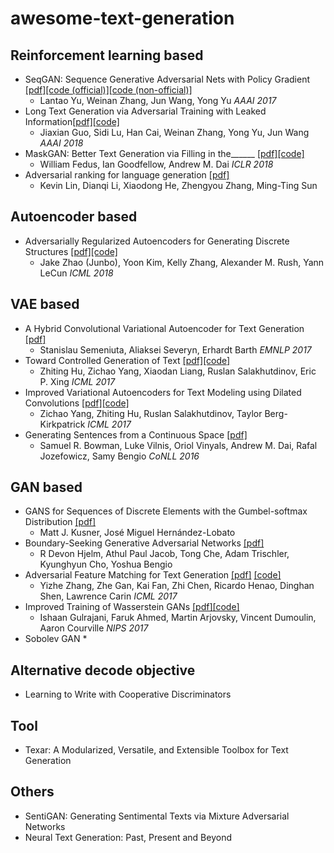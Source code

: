 # awesome-text-generation

## Reinforcement learning based
   * SeqGAN: Sequence Generative Adversarial Nets with Policy Gradient [[pdf]](https://arxiv.org/abs/1609.05473)[[code (official)]](https://github.com/LantaoYu/SeqGAN)[[code (non-official)]](https://github.com/ChenChengKuan/SeqGAN_tensorflow)
      * Lantao Yu, Weinan Zhang, Jun Wang, Yong Yu *AAAI 2017*
   * Long Text Generation via Adversarial Training with Leaked Information[[pdf]](https://arxiv.org/abs/1709.08624)[[code]](https://github.com/CR-Gjx/LeakGAN)
      * Jiaxian Guo, Sidi Lu, Han Cai, Weinan Zhang, Yong Yu, Jun Wang *AAAI 2018*
   * MaskGAN: Better Text Generation via Filling in the______ [[pdf]](https://arxiv.org/abs/1801.07736)[[code]](https://github.com/tensorflow/models/tree/master/research/maskgan)
      * William Fedus, Ian Goodfellow, Andrew M. Dai *ICLR 2018*
   * Adversarial ranking for language generation [[pdf]](https://arxiv.org/abs/1705.11001)
      * Kevin Lin, Dianqi Li, Xiaodong He, Zhengyou Zhang, Ming-Ting Sun
   
## Autoencoder based
   * Adversarially Regularized Autoencoders for Generating Discrete Structures [[pdf]](https://arxiv.org/abs/1706.04223)[[code]](https://github.com/jakezhaojb/ARAE)
      * Jake Zhao (Junbo), Yoon Kim, Kelly Zhang, Alexander M. Rush, Yann LeCun *ICML 2018*

## VAE based
   * A Hybrid Convolutional Variational Autoencoder for Text Generation [[pdf]](https://arxiv.org/abs/1702.02390)
      * Stanislau Semeniuta, Aliaksei Severyn, Erhardt Barth *EMNLP 2017*
   * Toward Controlled Generation of Text [[pdf]](https://arxiv.org/abs/1703.00955)[[code]](https://github.com/wiseodd/controlled-text-generation)
      * Zhiting Hu, Zichao Yang, Xiaodan Liang, Ruslan Salakhutdinov, Eric P. Xing *ICML 2017*
   * Improved Variational Autoencoders for Text Modeling using Dilated Convolutions [[pdf]](https://arxiv.org/abs/1702.08139)[[code]](https://github.com/ryokamoi/dcnn_textvae)
      * Zichao Yang, Zhiting Hu, Ruslan Salakhutdinov, Taylor Berg-Kirkpatrick *ICML 2017*
   * Generating Sentences from a Continuous Space [[pdf]](https://arxiv.org/abs/1511.06349)
      * Samuel R. Bowman, Luke Vilnis, Oriol Vinyals, Andrew M. Dai, Rafal Jozefowicz, Samy Bengio *CoNLL 2016*
   
## GAN based
   *  GANS for Sequences of Discrete Elements with the Gumbel-softmax Distribution [[pdf]](https://arxiv.org/abs/1611.04051)
      * Matt J. Kusner, José Miguel Hernández-Lobato
   *  Boundary-Seeking Generative Adversarial Networks [[pdf]](https://arxiv.org/abs/1702.08431)
      * R Devon Hjelm, Athul Paul Jacob, Tong Che, Adam Trischler, Kyunghyun Cho, Yoshua Bengio
   *  Adversarial Feature Matching for Text Generation [[pdf]](https://arxiv.org/abs/1706.03850) [[code]](https://github.com/dreasysnail/textGAN_public)
      * Yizhe Zhang, Zhe Gan, Kai Fan, Zhi Chen, Ricardo Henao, Dinghan Shen, Lawrence Carin *ICML 2017*
   *  Improved Training of Wasserstein GANs [[pdf]](https://arxiv.org/abs/1704.00028)[[code]](https://github.com/igul222/improved_wgan_training)
      * Ishaan Gulrajani, Faruk Ahmed, Martin Arjovsky, Vincent Dumoulin, Aaron Courville *NIPS 2017*
   *  Sobolev GAN
      * 
## Alternative decode objective
   * Learning to Write with Cooperative Discriminators
## Tool
   *  Texar: A Modularized, Versatile, and Extensible Toolbox for Text Generation

## Others
   * SentiGAN: Generating Sentimental Texts via Mixture Adversarial Networks
   * Neural Text Generation: Past, Present and Beyond
